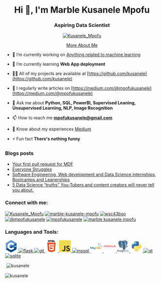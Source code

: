 <h1 align="center">Hi 👋, I'm Marble Kusanele Mpofu</h1>
<h3 align="center">Aspiring Data Scientist</h3>

<p align="center"> <a href="https://twitter.com/Kusanele_Mpofu" target="blank"><img src="https://img.shields.io/twitter/follow/Kusanele_Mpofu?logo=twitter&style=for-the-badge" alt="Kusanele_Mpofu" /></a> </p> 
<p align="center"> <a href="https://linktr.ee/kusanele" target="blank"> More About Me </a> </p>


- 🔭 I’m currently working on [Anything related to machine learning ](https://github.com/kusanele/Twitter_catfish_account_sentiment_analysis)

- 🌱 I’m currently learning **Web App deployment**

- 👨‍💻 All of my projects are available at [https://github.com/kusanele](https://github.com/kusanele)

- 📝 I regularly write articles on [https://medium.com/@mpofukusanele](https://medium.com/@mpofukusanele)

- 💬 Ask me about **Python, SQL, PowerBI, Supervised Leaning, Unsupervised Learning, NLP, Image Recognition**

- 📫 How to reach me **mpofukusanele@gmail.com**

- 📄 Know about my experiences [Medium](https://medium.com/@mpofukusanele)

- ⚡ Fun fact **There's nothing funny**

### Blogs posts
<!-- BLOG-POST-LIST:START -->
- [Your first pull request for MDF](https://medium.com/@mpofukusanele/your-first-pull-request-for-mdf-870eec6f8598?source=rss-50b9edea1004------2)
- [Everyone Struggles](https://medium.com/@mpofukusanele/everyone-struggles-cb8b601534f1?source=rss-50b9edea1004------2)
- [Software Engineering, Web development and Data Science internships, Bootcamps and Leanerships](https://medium.com/@mpofukusanele/software-engineering-web-development-and-data-science-internships-bootcamps-and-leanerships-d4bb8e5a2d05?source=rss-50b9edea1004------2)
- [5 Data Science “truths” You-Tubers and content creators will never tell you about.](https://medium.com/@mpofukusanele/5-data-science-truths-you-tubers-and-content-creators-will-never-tell-you-about-d9a68b900b9f?source=rss-50b9edea1004------2)
<!-- BLOG-POST-LIST:END -->

<h3 align="left">Connect with me:</h3>
<p align="left">
<a href="https://twitter.com/Kusanele_Mpofu" target="blank"><img align="center" src="https://raw.githubusercontent.com/rahuldkjain/github-profile-readme-generator/master/src/images/icons/Social/twitter.svg" alt="Kusanele_Mpofu" height="30" width="40" /></a>
<a href="https://linkedin.com/in/marble-kusanele-mpofu" target="blank"><img align="center" src="https://raw.githubusercontent.com/rahuldkjain/github-profile-readme-generator/master/src/images/icons/Social/linked-in-alt.svg" alt="marble-kusanele-mpofu" height="30" width="40" /></a>
<a href="https://kaggle.com/wsc43bso" target="blank"><img align="center" src="https://raw.githubusercontent.com/rahuldkjain/github-profile-readme-generator/master/src/images/icons/Social/kaggle.svg" alt="wsc43bso" height="30" width="40" /></a>
<a href="https://medium.com/@mpofukusanele" target="blank"><img align="center" src="https://raw.githubusercontent.com/rahuldkjain/github-profile-readme-generator/master/src/images/icons/Social/medium.svg" alt="@mpofukusanele" height="30" width="40" /></a>
<a href="https://www.youtube.com/c/mpofukusanele" target="blank"><img align="center" src="https://raw.githubusercontent.com/rahuldkjain/github-profile-readme-generator/master/src/images/icons/Social/youtube.svg" alt="mpofukusanele" height="30" width="40" /></a>
<a href="https://discord.gg/marble kusanele mpofu" target="blank"><img align="center" src="https://raw.githubusercontent.com/rahuldkjain/github-profile-readme-generator/master/src/images/icons/Social/discord.svg" alt="marble kusanele mpofu" height="30" width="40" /></a>
</p>

<h3 align="left">Languages and Tools:</h3>
<p align="left"> <a href="https://www.w3schools.com/cpp/" target="_blank" rel="noreferrer"> <img src="https://raw.githubusercontent.com/devicons/devicon/master/icons/cplusplus/cplusplus-original.svg" alt="cplusplus" width="40" height="40"/> </a> <a href="https://flask.palletsprojects.com/" target="_blank" rel="noreferrer"> <img src="https://www.vectorlogo.zone/logos/pocoo_flask/pocoo_flask-icon.svg" alt="flask" width="40" height="40"/> </a> <a href="https://git-scm.com/" target="_blank" rel="noreferrer"> <img src="https://www.vectorlogo.zone/logos/git-scm/git-scm-icon.svg" alt="git" width="40" height="40"/> </a> <a href="https://www.w3.org/html/" target="_blank" rel="noreferrer"> <img src="https://raw.githubusercontent.com/devicons/devicon/master/icons/html5/html5-original-wordmark.svg" alt="html5" width="40" height="40"/> </a> <a href="https://developer.mozilla.org/en-US/docs/Web/JavaScript" target="_blank" rel="noreferrer"> <img src="https://raw.githubusercontent.com/devicons/devicon/master/icons/javascript/javascript-original.svg" alt="javascript" width="40" height="40"/> </a> <a href="https://www.microsoft.com/en-us/sql-server" target="_blank" rel="noreferrer"> <img src="https://www.svgrepo.com/show/303229/microsoft-sql-server-logo.svg" alt="mssql" width="40" height="40"/> </a> <a href="https://www.mysql.com/" target="_blank" rel="noreferrer"> <img src="https://raw.githubusercontent.com/devicons/devicon/master/icons/mysql/mysql-original-wordmark.svg" alt="mysql" width="40" height="40"/> </a> <a href="https://www.oracle.com/" target="_blank" rel="noreferrer"> <img src="https://raw.githubusercontent.com/devicons/devicon/master/icons/oracle/oracle-original.svg" alt="oracle" width="40" height="40"/> </a> <a href="https://www.postgresql.org" target="_blank" rel="noreferrer"> <img src="https://raw.githubusercontent.com/devicons/devicon/master/icons/postgresql/postgresql-original-wordmark.svg" alt="postgresql" width="40" height="40"/> </a> <a href="https://www.python.org" target="_blank" rel="noreferrer"> <img src="https://raw.githubusercontent.com/devicons/devicon/master/icons/python/python-original.svg" alt="python" width="40" height="40"/> </a> <a href="https://www.qt.io/" target="_blank" rel="noreferrer"> <img src="https://upload.wikimedia.org/wikipedia/commons/0/0b/Qt_logo_2016.svg" alt="qt" width="40" height="40"/> </a> <a href="https://www.sqlite.org/" target="_blank" rel="noreferrer"> <img src="https://www.vectorlogo.zone/logos/sqlite/sqlite-icon.svg" alt="sqlite" width="40" height="40"/> </a> </p>

<p>&nbsp;<img align="center" src="https://github-readme-stats.vercel.app/api?username=kusanele&show_icons=true&locale=en" alt="kusanele" /></p>

<p><img align="center" src="https://github-readme-streak-stats.herokuapp.com/?user=kusanele&" alt="kusanele" /></p>
